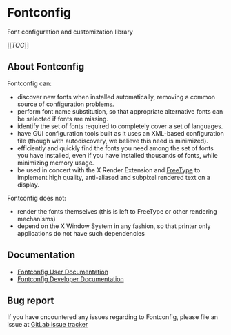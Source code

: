 # Fontconfig

Font configuration and customization library

[[_TOC_]]

## About Fontconfig

Fontconfig can:

* discover new fonts when installed automatically, removing a common source of configuration problems.
* perform font name substitution, so that appropriate alternative fonts can be selected if fonts are missing.
* identify the set of fonts required to completely cover a set of languages.
* have GUI configuration tools built as it uses an XML-based configuration file (though with autodiscovery, we believe this need is minimized).
* efficiently and quickly find the fonts you need among the set of fonts you have installed, even if you have installed thousands of fonts, while minimizing memory usage.
* be used in concert with the X Render Extension and [FreeType](https://www.freedesktop.org/wiki/Software/FreeType/) to implement high quality, anti-aliased and subpixel rendered text on a display.

Fontconfig does not:

* render the fonts themselves (this is left to FreeType or other rendering mechanisms)
* depend on the X Window System in any fashion, so that printer only applications do not have such dependencies

## Documentation

* [Fontconfig User Documentation](https://www.freedesktop.org/software/fontconfig/fontconfig-user.html)
* [Fontconfig Developer Documentation](https://www.freedesktop.org/software/fontconfig/fontconfig-devel/)

## Bug report

If you have cncountered any issues regarding to Fontconfig, please file an issue at [GitLab issue tracker](https://gitlab.freedesktop.org/fontconfig/fontconfig/issues)
